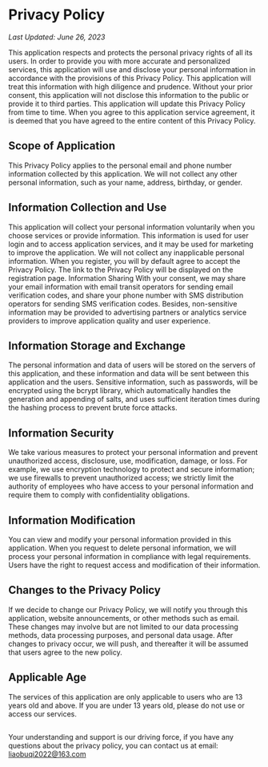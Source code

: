 # Privacy Policy
*Last Updated: June 26, 2023*

This application respects and protects the personal privacy rights of all its users. In order to provide you with more accurate and personalized services, this application will use and disclose your personal information in accordance with the provisions of this Privacy Policy. This application will treat this information with high diligence and prudence. Without your prior consent, this application will not disclose this information to the public or provide it to third parties. This application will update this Privacy Policy from time to time. When you agree to this application service agreement, it is deemed that you have agreed to the entire content of this Privacy Policy.

## Scope of Application 
This Privacy Policy applies to the personal email and phone number information collected by this application. We will not collect any other personal information, such as your name, address, birthday, or gender.

## Information Collection and Use 
This application will collect your personal information voluntarily when you choose services or provide information. This information is used for user login and to access application services, and it may be used for marketing to improve the application. We will not collect any inapplicable personal information. When you register, you will by default agree to accept the Privacy Policy. The link to the Privacy Policy will be displayed on the registration page.
Information Sharing With your consent, we may share your email information with email transit operators for sending email verification codes, and share your phone number with SMS distribution operators for sending SMS verification codes. Besides, non-sensitive information may be provided to advertising partners or analytics service providers to improve application quality and user experience.

## Information Storage and Exchange 
The personal information and data of users will be stored on the servers of this application, and these information and data will be sent between this application and the users. Sensitive information, such as passwords, will be encrypted using the bcrypt library, which automatically handles the generation and appending of salts, and uses sufficient iteration times during the hashing process to prevent brute force attacks.

## Information Security 
We take various measures to protect your personal information and prevent unauthorized access, disclosure, use, modification, damage, or loss. For example, we use encryption technology to protect and secure information; we use firewalls to prevent unauthorized access; we strictly limit the authority of employees who have access to your personal information and require them to comply with confidentiality obligations.

## Information Modification 
You can view and modify your personal information provided in this application. When you request to delete personal information, we will process your personal information in compliance with legal requirements. Users have the right to request access and modification of their information.

## Changes to the Privacy Policy 
If we decide to change our Privacy Policy, we will notify you through this application, website announcements, or other methods such as email. These changes may involve but are not limited to our data processing methods, data processing purposes, and personal data usage. After changes to privacy occur, we will push, and thereafter it will be assumed that users agree to the new policy.

## Applicable Age 
The services of this application are only applicable to users who are 13 years old and above. If you are under 13 years old, please do not use or access our services.

##

Your understanding and support is our driving force, if you have any questions about the privacy policy, you can contact us at email: liaobuqi2022@163.com
